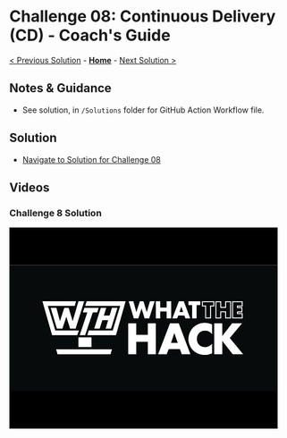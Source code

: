 # Challenge 08: Continuous Delivery (CD) - Coach's Guide

[< Previous Solution](./Solution-07.md) - **[Home](./README.md)** - [Next Solution >](./Solution-09.md)

## Notes & Guidance

- See solution, in `/Solutions` folder for GitHub Action Workflow file.

## Solution 
- [Navigate to Solution for Challenge 08](./Solution/Solution-08/Solution08.yml)

## Videos

### Challenge 8 Solution

[![Challenge 8 solution](../Images/WthVideoCover.jpg)](https://youtu.be/YbesHl6t1SE "Challenge 8 solution")
